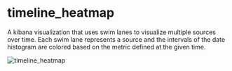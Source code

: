 # timeline_heatmap
A kibana visualization that uses swim lanes to visualize multiple sources over time.  Each swim lane represents a source and the intervals of the date histogram are colored based on the metric defined at the given time.

![timeline_heatmap](https://cloud.githubusercontent.com/assets/5314322/24117992/d7dc2d34-0d71-11e7-87be-8d1e123731c5.gif)
